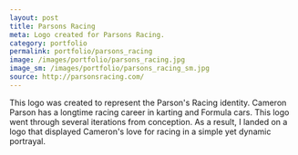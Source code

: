 ```yaml
---
layout: post
title: Parsons Racing
meta: Logo created for Parsons Racing.
category: portfolio
permalink: portfolio/parsons_racing
image: /images/portfolio/parsons_racing.jpg
image_sm: /images/portfolio/parsons_racing_sm.jpg
source: http://parsonsracing.com/
---
```


This logo was created to represent the Parson's Racing identity. Cameron Parson has a longtime racing career in karting and Formula cars. This logo went through several iterations from conception. As a result, I landed on a logo that displayed Cameron's love for racing in a simple yet dynamic portrayal.